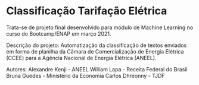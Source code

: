 # Classificação Tarifação Elétrica
Trata-se de projeto final desenvolvido para  módulo de Machine Learning no curso do Bootcamp/ENAP em março 2021.

Descrição do projeto:
Automatização da classificação de textos enviados em forma de planilha da Câmara de Comercialização de Energia Elétrica (CCEE) para a Agência Nacional de Energia Elétrica (ANEEL).

Autores:
Alexandre Kenji - ANEEL
William Lapa - Receita Federal do Brasil
Bruna Guedes - Ministério da Economia
Carlos Dhreonny - TJDF

